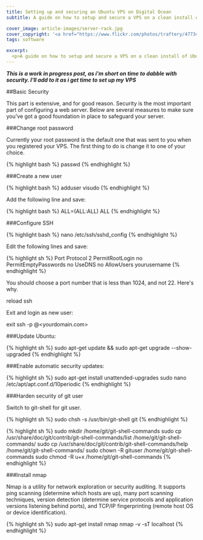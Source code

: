 ```yaml
---
title: Setting up and securing an Ubuntu VPS on Digital Ocean
subtitle: A guide on how to setup and secure a VPS on a clean install of Ubuntu 13.10 x64

cover_image: article-images/server-rack.jpg
cover_copyright: '<a href="https://www.flickr.com/photos/traftery/4773457853/">Tom Raftery</a> via <a href="http://compfight.com">Compfight</a> <a href="https://creativecommons.org/licenses/by-sa/2.0/">cc</a>'
tags: software

excerpt:
  <p>A guide on how to setup and secure a VPS on a clean install of Ubuntu 13.10 x64</p>
---
```


***This is a work in progress post, as i'm short on time to dabble with security. I'll add to it as i get time to set up my VPS***

##Basic Security

This part is extensive, and for good reason. Security is the most important part of configuring a web server. Below are several measures to make sure you’ve got a good foundation in place to safeguard your server.

###Change root password

Currently your root password is the default one that was sent to you when you registered your VPS. The first thing to do is change it to one of your choice.

{% highlight bash %}
passwd
{% endhighlight %}

###Create a new user

{% highlight bash %}
adduser <your username>
visudo
{% endhighlight %}

Add the following line and save:

{% highlight bash %}
<your username> ALL=(ALL:ALL) ALL
{% endhighlight %}

###Configure SSH

{% highlight bash %}
nano /etc/ssh/sshd_config
{% endhighlight %}

Edit the following lines and save:

{% highlight sh %}
Port <your port number>
Protocol 2
PermitRootLogin no
PermitEmptyPasswords no
UseDNS no
AllowUsers yourusername
{% endhighlight %}

You should choose a port number that is less than 1024, and not 22. Here's why.

reload ssh

Exit and login as new user:

exit
ssh -p <your port number> <your username>@<yourdomain.com>

###Update Ubuntu:

{% highlight sh %}
sudo apt-get update && sudo apt-get upgrade --show-upgraded
{% endhighlight %}

###Enable automatic security updates:

{% highlight sh %}
sudo apt-get install unattended-upgrades
sudo nano /etc/apt/apt.conf.d/10periodic
{% endhighlight %}

###Harden security of git user

Switch to git-shell for git user.

{% highlight sh %}
sudo chsh -s /usr/bin/git-shell git
{% endhighlight %}

{% highlight sh %}
sudo mkdir /home/git/git-shell-commands
sudo cp /usr/share/doc/git/contrib/git-shell-commands/list /home/git/git-shell-commands/
sudo cp /usr/share/doc/git/contrib/git-shell-commands/help /home/git/git-shell-commands/
sudo chown -R gituser /home/git/git-shell-commands
sudo chmod -R u+x /home/git/git-shell-commands
{% endhighlight %}

###Install nmap

Nmap is a utility for network exploration or security auditing. It supports ping scanning (determine which hosts are up), many port scanning techniques, version detection (determine service protocols and application versions listening behind ports), and TCP/IP fingerprinting (remote host OS or device identification).

{% highlight sh %}
sudo apt-get install nmap
nmap -v -sT localhost
{% endhighlight %}
